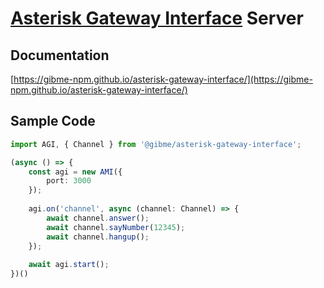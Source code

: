 # [Asterisk Gateway Interface](https://wiki.asterisk.org/wiki/pages/viewpage.action?pageId=32375589) Server

## Documentation

[https://gibme-npm.github.io/asterisk-gateway-interface/](https://gibme-npm.github.io/asterisk-gateway-interface/)

## Sample Code

```typescript
import AGI, { Channel } from '@gibme/asterisk-gateway-interface';

(async () => {
    const agi = new AMI({
        port: 3000
    });
    
    agi.on('channel', async (channel: Channel) => {
        await channel.answer();
        await channel.sayNumber(12345);
        await channel.hangup();
    });
    
    await agi.start();
})()
```
